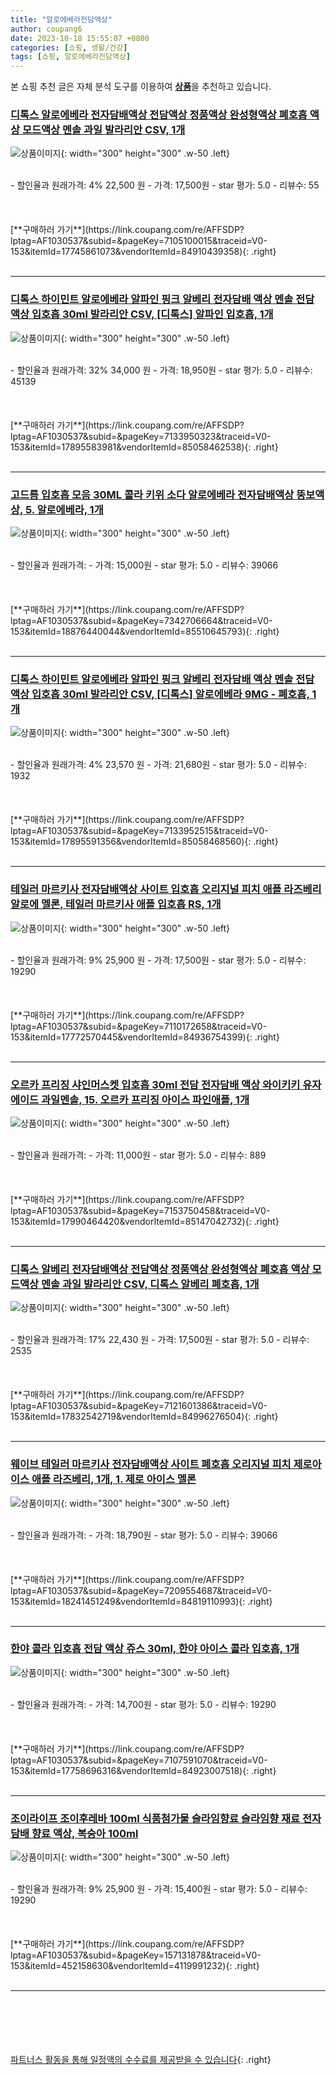 ```yaml
---
title: "알로에베라전담액상"
author: coupang6
date: 2023-10-18 15:55:07 +0800
categories: [쇼핑, 생활/건강]
tags: [쇼핑, 알로에베라전담액상]
---
```


본 쇼핑 추천 글은 자체 분석 도구를 이용하여 [**상품**](https://link.coupang.com/a/bao1ui)을 추천하고 있습니다.

### [디톡스 알로에베라 전자담배액상 전담액상 정품액상 완성형액상 폐호흡 액상 모드액상 멘솔 과일 발라리안 CSV, 1개](https://link.coupang.com/re/AFFSDP?lptag=AF1030537&subid=&pageKey=7105100015&traceid=V0-153&itemId=17745861073&vendorItemId=84910439358)

![상품이미지](https://img1a.coupangcdn.com/image/coupang/list/adultProduct_plp.png){: width="300" height="300" .w-50 .left}


<br>
- 할인율과 원래가격: 4%  22,500   원
- 가격: 17,500원
- star 평가: 5.0
- 리뷰수: 55
<br>
<br>
<br>
<br>
[**구매하러 가기**](https://link.coupang.com/re/AFFSDP?lptag=AF1030537&subid=&pageKey=7105100015&traceid=V0-153&itemId=17745861073&vendorItemId=84910439358){: .right}
<br>
<br>

---

### [디톡스 하이민트 알로에베라 알파인 핑크 알베리 전자담배 액상 멘솔 전담 액상 입호흡 30ml 발라리안 CSV, [디톡스] 알파인 입호흡, 1개](https://link.coupang.com/re/AFFSDP?lptag=AF1030537&subid=&pageKey=7133950323&traceid=V0-153&itemId=17895583981&vendorItemId=85058462538)

![상품이미지](https://thumbnail10.coupangcdn.com/thumbnails/remote/230x230ex/image/vendor_inventory/02ae/2de559e32566901dfba146491649da4360246ee097d1e59f6828a89df857.jpg){: width="300" height="300" .w-50 .left}


<br>
- 할인율과 원래가격: 32%  34,000   원
- 가격: 18,950원
- star 평가: 5.0
- 리뷰수: 45139
<br>
<br>
<br>
<br>
[**구매하러 가기**](https://link.coupang.com/re/AFFSDP?lptag=AF1030537&subid=&pageKey=7133950323&traceid=V0-153&itemId=17895583981&vendorItemId=85058462538){: .right}
<br>
<br>

---

### [고드름 입호흡 모음 30ML 콜라 키위 소다 알로에베라 전자담배액상 뚱보액상, 5. 알로에베라, 1개](https://link.coupang.com/re/AFFSDP?lptag=AF1030537&subid=&pageKey=7342706664&traceid=V0-153&itemId=18876440044&vendorItemId=85510645793)

![상품이미지](https://thumbnail8.coupangcdn.com/thumbnails/remote/230x230ex/image/vendor_inventory/b7c8/42a63e66c4087108ed1ba79bf7ea010b0fcdd68973f1268a3a177f581920.jpg){: width="300" height="300" .w-50 .left}


<br>
- 할인율과 원래가격: 
- 가격: 15,000원
- star 평가: 5.0
- 리뷰수: 39066
<br>
<br>
<br>
<br>
[**구매하러 가기**](https://link.coupang.com/re/AFFSDP?lptag=AF1030537&subid=&pageKey=7342706664&traceid=V0-153&itemId=18876440044&vendorItemId=85510645793){: .right}
<br>
<br>

---

### [디톡스 하이민트 알로에베라 알파인 핑크 알베리 전자담배 액상 멘솔 전담 액상 입호흡 30ml 발라리안 CSV, [디톡스] 알로에베라 9MG - 폐호흡, 1개](https://link.coupang.com/re/AFFSDP?lptag=AF1030537&subid=&pageKey=7133952515&traceid=V0-153&itemId=17895591356&vendorItemId=85058468560)

![상품이미지](https://thumbnail10.coupangcdn.com/thumbnails/remote/230x230ex/image/vendor_inventory/d4f5/f57dae9619e36b80173b81058ad3ea54aeea86fa1d9ddf8f9062281779bf.jpg){: width="300" height="300" .w-50 .left}


<br>
- 할인율과 원래가격: 4%  23,570   원
- 가격: 21,680원
- star 평가: 5.0
- 리뷰수: 1932
<br>
<br>
<br>
<br>
[**구매하러 가기**](https://link.coupang.com/re/AFFSDP?lptag=AF1030537&subid=&pageKey=7133952515&traceid=V0-153&itemId=17895591356&vendorItemId=85058468560){: .right}
<br>
<br>

---

### [테일러 마르키사 전자담배액상 사이트 입호흡 오리지널 피치 애플 라즈베리 알로에 멜론, 테일러 마르키사 애플 입호흡 RS, 1개](https://link.coupang.com/re/AFFSDP?lptag=AF1030537&subid=&pageKey=7110172658&traceid=V0-153&itemId=17772570445&vendorItemId=84936754399)

![상품이미지](https://thumbnail8.coupangcdn.com/thumbnails/remote/230x230ex/image/vendor_inventory/739a/7b41c3d0d5b9c8d319f34b03bf0d16a85026e796c61e46d92c8e2bfef560.jpg){: width="300" height="300" .w-50 .left}


<br>
- 할인율과 원래가격: 9%  25,900   원
- 가격: 17,500원
- star 평가: 5.0
- 리뷰수: 19290
<br>
<br>
<br>
<br>
[**구매하러 가기**](https://link.coupang.com/re/AFFSDP?lptag=AF1030537&subid=&pageKey=7110172658&traceid=V0-153&itemId=17772570445&vendorItemId=84936754399){: .right}
<br>
<br>

---

### [오르카 프리징 샤인머스켓 입호흡 30ml 전담 전자담배 액상 와이키키 유자에이드 과일멘솔, 15. 오르카 프리징 아이스 파인애플, 1개](https://link.coupang.com/re/AFFSDP?lptag=AF1030537&subid=&pageKey=7153750458&traceid=V0-153&itemId=17990464420&vendorItemId=85147042732)

![상품이미지](https://thumbnail7.coupangcdn.com/thumbnails/remote/230x230ex/image/vendor_inventory/00c2/f52f1bd6a4d0754e2da04e96d19c97de3b4c6ab97f0560b7dade3b092c72.jpg){: width="300" height="300" .w-50 .left}


<br>
- 할인율과 원래가격: 
- 가격: 11,000원
- star 평가: 5.0
- 리뷰수: 889
<br>
<br>
<br>
<br>
[**구매하러 가기**](https://link.coupang.com/re/AFFSDP?lptag=AF1030537&subid=&pageKey=7153750458&traceid=V0-153&itemId=17990464420&vendorItemId=85147042732){: .right}
<br>
<br>

---

### [디톡스 알베리 전자담배액상 전담액상 정품액상 완성형액상 폐호흡 액상 모드액상 멘솔 과일 발라리안 CSV, 디톡스 알베리 폐호흡, 1개](https://link.coupang.com/re/AFFSDP?lptag=AF1030537&subid=&pageKey=7121601386&traceid=V0-153&itemId=17832542719&vendorItemId=84996276504)

![상품이미지](https://thumbnail7.coupangcdn.com/thumbnails/remote/230x230ex/image/vendor_inventory/c63d/00b88f0c3b76977e9fd700cc3e8156d0e42b49fb7017d44cb5eaf3006542.jpg){: width="300" height="300" .w-50 .left}


<br>
- 할인율과 원래가격: 17%  22,430   원
- 가격: 17,500원
- star 평가: 5.0
- 리뷰수: 2535
<br>
<br>
<br>
<br>
[**구매하러 가기**](https://link.coupang.com/re/AFFSDP?lptag=AF1030537&subid=&pageKey=7121601386&traceid=V0-153&itemId=17832542719&vendorItemId=84996276504){: .right}
<br>
<br>

---

### [웨이브 테일러 마르키사 전자담배액상 사이트 폐호흡 오리지널 피치 제로아이스 애플 라즈베리, 1개, 1. 제로 아이스 멜론](https://link.coupang.com/re/AFFSDP?lptag=AF1030537&subid=&pageKey=7209554687&traceid=V0-153&itemId=18241451249&vendorItemId=84819110993)

![상품이미지](https://thumbnail6.coupangcdn.com/thumbnails/remote/230x230ex/image/vendor_inventory/62e7/7b91ac40dd5635838918506b4c8621054fdd5f7eb967296605085470cb61.jpg){: width="300" height="300" .w-50 .left}


<br>
- 할인율과 원래가격: 
- 가격: 18,790원
- star 평가: 5.0
- 리뷰수: 39066
<br>
<br>
<br>
<br>
[**구매하러 가기**](https://link.coupang.com/re/AFFSDP?lptag=AF1030537&subid=&pageKey=7209554687&traceid=V0-153&itemId=18241451249&vendorItemId=84819110993){: .right}
<br>
<br>

---

### [한야 콜라 입호흡 전담 액상 쥬스 30ml, 한야 아이스 콜라 입호흡, 1개](https://link.coupang.com/re/AFFSDP?lptag=AF1030537&subid=&pageKey=7107591070&traceid=V0-153&itemId=17758696316&vendorItemId=84923007518)

![상품이미지](https://img1a.coupangcdn.com/image/coupang/list/adultProduct_plp.png){: width="300" height="300" .w-50 .left}


<br>
- 할인율과 원래가격: 
- 가격: 14,700원
- star 평가: 5.0
- 리뷰수: 19290
<br>
<br>
<br>
<br>
[**구매하러 가기**](https://link.coupang.com/re/AFFSDP?lptag=AF1030537&subid=&pageKey=7107591070&traceid=V0-153&itemId=17758696316&vendorItemId=84923007518){: .right}
<br>
<br>

---

### [조이라이프 조이후레바 100ml 식품첨가물 슬라임향료 슬라임향 재료 전자담배 향료 액상, 복숭아 100ml](https://link.coupang.com/re/AFFSDP?lptag=AF1030537&subid=&pageKey=157131878&traceid=V0-153&itemId=452158630&vendorItemId=4119991232)

![상품이미지](https://thumbnail6.coupangcdn.com/thumbnails/remote/230x230ex/image/vendor_inventory/ad26/c14062199da4f00ff857afd61a23fd19db6909757ffa94b0211a172862be.jpg){: width="300" height="300" .w-50 .left}


<br>
- 할인율과 원래가격: 9%  25,900   원
- 가격: 15,400원
- star 평가: 5.0
- 리뷰수: 19290
<br>
<br>
<br>
<br>
[**구매하러 가기**](https://link.coupang.com/re/AFFSDP?lptag=AF1030537&subid=&pageKey=157131878&traceid=V0-153&itemId=452158630&vendorItemId=4119991232){: .right}
<br>
<br>

---
<br><br><br><br><br> [파트너스 활동을 통해 일정액의 수수료를 제공받을 수 있습니다](https://link.coupang.com/a/bao1ui){: .right}